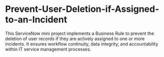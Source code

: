 # Prevent-User-Deletion-if-Assigned-to-an-Incident
This ServiceNow mini project implements a Business Rule to prevent the deletion of user records if they are actively assigned to one or more incidents. It ensures workflow continuity, data integrity, and accountability within IT service management processes.
